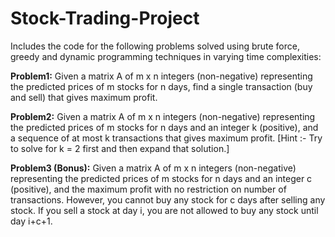 # Stock-Trading-Project
Includes the code for the following problems solved using brute force, greedy and dynamic programming techniques in varying time complexities:

**Problem1:** Given a matrix A of m x n integers (non-negative) representing the predicted prices of m stocks for n days, find a single transaction (buy and sell) that gives maximum profit.

**Problem2:** Given a matrix A of m x n integers (non-negative) representing the predicted prices of m stocks for n days and an integer k (positive), and a sequence of at most k transactions that gives maximum profit. [Hint :- Try to solve for k = 2 first and then expand that solution.]

**Problem3 (Bonus):** Given a matrix A of m x n integers (non-negative) representing the predicted prices of m stocks for n days and an integer c (positive), and the maximum profit with no restriction on number of transactions. However, you cannot buy any stock for c days after selling any stock. If you sell a stock at day i, you are not allowed to buy any stock until day i+c+1.
